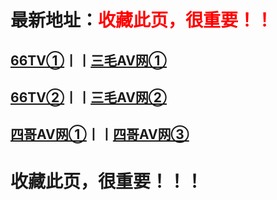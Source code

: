 # <h1>最新地址：<font color="red">收藏此页，很重要！！</font></h1>
<h2><a target="_blank" href="http://66tv79.com">66TV①</a>丨丨<a target="_blank" href="http://smav97.com">三毛AV网①</a></h2>
<h2><a target="_blank" href="http://66tv79.com">66TV②</a>丨丨<a target="_blank" href="http://smav98.com">三毛AV网②</a></h2>
<h2><a target="_blank" href="http://sgav1.com">四哥AV网①</a>丨丨<a target="_blank" href="http://sgav2.com">四哥AV网③</a></h2>
<h1>收藏此页，很重要！！！</h1>
